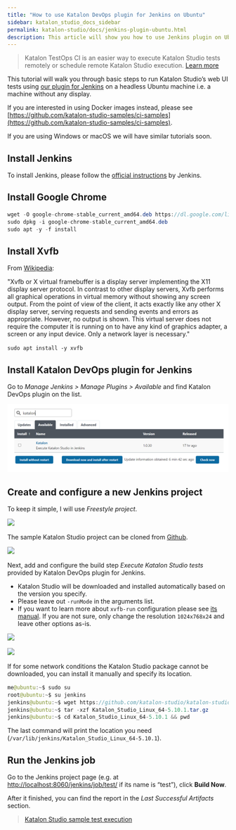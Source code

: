 ```yaml
---
title: "How to use Katalon DevOps plugin for Jenkins on Ubuntu" 
sidebar: katalon_studio_docs_sidebar
permalink: katalon-studio/docs/jenkins-plugin-ubuntu.html 
description: This article will show you how to use Jenkins plugin on Ubuntu.
---
```


> Katalon TestOps CI is an easier way to execute Katalon Studio tests remotely or schedule remote Katalon Studio execution. [Learn more](https://docs.katalon.com/katalon-analytics/docs/kt-remote-execution.html)

This tutorial will walk you through basic steps to run Katalon Studio’s web UI tests using [our plugin for Jenkins](https://plugins.jenkins.io/katalon) on a headless Ubuntu machine i.e. a machine without any display.

If you are interested in using Docker images instead, please see [https://github.com/katalon-studio-samples/ci-samples](https://github.com/katalon-studio-samples/ci-samples).

If you are using Windows or macOS we will have similar tutorials soon.

## Install Jenkins

To install Jenkins, please follow the [official instructions](https://jenkins.io/doc/book/installing/#debianubuntu) by Jenkins.

## Install Google Chrome

```java
wget -O google-chrome-stable_current_amd64.deb https://dl.google.com/linux/direct/google-chrome-stable_current_amd64.deb
sudo dpkg -i google-chrome-stable_current_amd64.deb
sudo apt -y -f install
```

## Install Xvfb

From [Wikipedia](https://en.wikipedia.org/wiki/Xvfb):

"Xvfb or X virtual framebuffer is a display server implementing the X11 display server protocol. In contrast to other display servers, Xvfb performs all graphical operations in virtual memory without showing any screen output. From the point of view of the client, it acts exactly like any other X display server, serving requests and sending events and errors as appropriate. However, no output is shown. This virtual server does not require the computer it is running on to have any kind of graphics adapter, a screen or any input device. Only a network layer is necessary."

`sudo apt install -y xvfb`

## Install Katalon DevOps plugin for Jenkins

Go to _Manage Jenkins > Manage Plugins > Available_ and find Katalon DevOps plugin on the list.

![](https://github.com/katalon-studio/docs-images/raw/master/katalon-studio/docs/jenkins-plugin-ubuntu/Picture1.png)

## Create and configure a new Jenkins project

To keep it simple, I will use _Freestyle project_.

![](https://github.com/katalon-studio/docs-images/raw/master/katalon-studio/docs/jenkins-plugin-ubuntu/Picture2.png)

The sample Katalon Studio project can be cloned from [Github](https://github.com/katalon-studio-samples/ci-samples).

![](https://github.com/katalon-studio/docs-images/raw/master/katalon-studio/docs/jenkins-plugin-ubuntu/Picture3.png)

Next, add and configure the build step _Execute Katalon Studio tests_ provided by Katalon DevOps plugin for Jenkins.

* Katalon Studio will be downloaded and installed automatically based on the version you specify.
* Please leave out `-runMode` in the arguments list.
* If you want to learn more about `xvfb-run` configuration please see [its manual](http://manpages.ubuntu.com/manpages/xenial/man1/xvfb-run.1.html). If you are not sure, only change the resolution `1024x768x24` and leave other options as-is.

![](https://github.com/katalon-studio/docs-images/raw/master/katalon-studio/docs/jenkins-plugin-ubuntu/Picture4.png)

![](https://github.com/katalon-studio/docs-images/raw/master/katalon-studio/docs/jenkins-plugin-ubuntu/Picture5.png)

If for some network conditions the Katalon Studio package cannot be downloaded, you can install it manually and specify its location.

```java
me@ubuntu:~$ sudo su
root@ubuntu:~$ su jenkins
jenkins@ubuntu:~$ wget https://github.com/katalon-studio/katalon-studio/releases/download/v5.10.1/Katalon_Studio_Linux_64-5.10.1.tar.gz
jenkins@ubuntu:~$ tar -xzf Katalon_Studio_Linux_64-5.10.1.tar.gz
jenkins@ubuntu:~$ cd Katalon_Studio_Linux_64-5.10.1 && pwd
```

The last command will print the location you need (`/var/lib/jenkins/Katalon_Studio_Linux_64-5.10.1`).

## Run the Jenkins job

Go to the Jenkins project page (e.g. at [http://localhost:8060/jenkins/job/test/](http://localhost:8060/jenkins/job/test/) if its name is “test”), click **Build Now**.

After it finished, you can find the report in the _Last Successful Artifacts_ section.

> [Katalon Studio sample test execution](https://www.youtube.com/watch?v=AQKjz3txrZ4)
